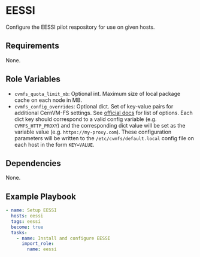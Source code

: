 # EESSI

Configure the EESSI pilot respository for use on given hosts.

## Requirements

None.

## Role Variables

- `cvmfs_quota_limit_mb`: Optional int. Maximum size of local package cache on each node in MB.
- `cvmfs_config_overrides`: Optional dict. Set of key-value pairs for additional CernVM-FS settings.
  See [official docs](https://cvmfs.readthedocs.io/en/stable/cpt-configure.html) for list of options.
  Each dict key should correspond to a valid config variable (e.g. `CVMFS_HTTP_PROXY`) and the corresponding
  dict value will be set as the variable value (e.g. `https://my-proxy.com`).
  These configuration parameters will be written to the `/etc/cvmfs/default.local` config file on each host in the form `KEY=VALUE`.

## Dependencies

None.

## Example Playbook

```yaml
- name: Setup EESSI
  hosts: eessi
  tags: eessi
  become: true
  tasks:
    - name: Install and configure EESSI
      import_role:
        name: eessi
```
